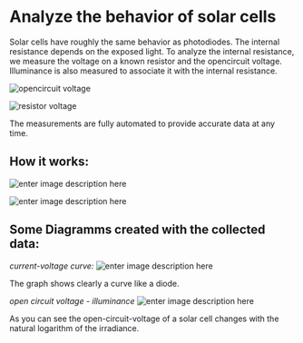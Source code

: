 # Analyze the behavior of solar cells
Solar cells have roughly the same behavior as photodiodes. The internal resistance depends on the exposed light.
To analyze the internal resistance, we measure the voltage on a known resistor and the opencircuit voltage. Illuminance is also measured to associate it with the internal resistance.

![opencircuit voltage](https://i.ibb.co/nD24Knh/opencircuit.png)

![resistor voltage](https://i.ibb.co/82g25j3/resistorcircuit.png)

The measurements are fully automated to provide accurate data at any time.

## How it works:
![enter image description here](https://i.ibb.co/XVHCgdk/v3-how-it-works.png)

![enter image description here](https://i.ibb.co/vd6gwLv/solar-measurement.jpg)

## Some Diagramms created with the collected data:

*current-voltage curve:*
![enter image description here](https://i.ibb.co/QPy5n2h/current-voltage-curve.png)

The graph shows clearly a curve like a diode.

*open circuit voltage - illuminance*
![enter image description here](https://i.ibb.co/wRnvtHx/ocv-illuminance-curve.png)

As you can see the open-circuit-voltage of a solar cell changes with the natural logarithm of the irradiance.

